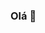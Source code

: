 ### Olá 👋

<!--
** AlexandreTrevisan / AlexandreTrevisan ** é um repositório ✨ _special_ ✨ porque seu `README.md` (este arquivo) aparece em seu perfil GitHub.

Aqui estão algumas ideias para você começar:

- 🔭 Atualmente, estou trabalhando em casa
- 🌱 Atualmente estou aprendendo tudo
- 👯 Estou procurando colaborar em nada
- 🤔 Estou procurando ajuda com nada
- 💬 Pergunte-me sobre nada
- 📫 Como chegar até mim: alexandre.t.r.pereira@gmail.com
->
